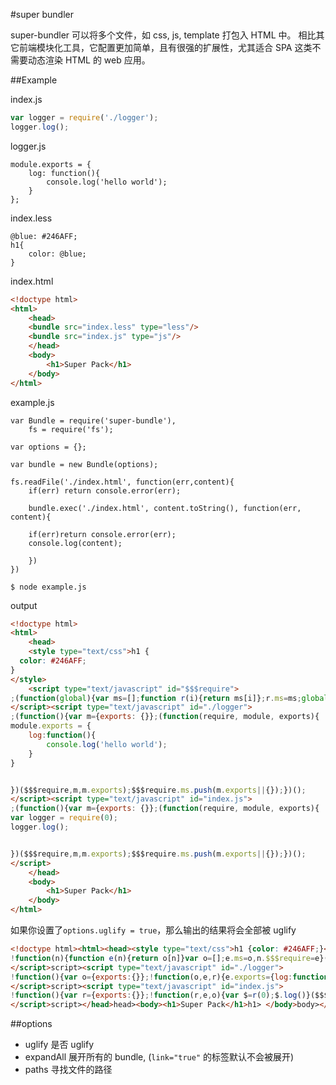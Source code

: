 #super bundler

super-bundler 可以将多个文件，如  css, js, template 打包入 HTML 中。
相比其它前端模块化工具，它配置更加简单，且有很强的扩展性，尤其适合 SPA 这类不需要动态渲染 HTML 的 web 应用。

##Example

index.js
```javascript
var logger = require('./logger');
logger.log();
```

logger.js
```javascipt
module.exports = {
    log: function(){
        console.log('hello world');
    }
};
```

index.less
```less
@blue: #246AFF;
h1{
    color: @blue;
}
```

index.html
```html
<!doctype html>
<html>
    <head>
    <bundle src="index.less" type="less"/>
    <bundle src="index.js" type="js"/>
    </head>
    <body>
        <h1>Super Pack</h1> 
    </body>
</html>
```

example.js
```
var Bundle = require('super-bundle'),
    fs = require('fs');

var options = {};

var bundle = new Bundle(options);

fs.readFile('./index.html', function(err,content){
    if(err) return console.error(err);
    
    bundle.exec('./index.html', content.toString(), function(err, content){
    
    if(err)return console.error(err);
    console.log(content);
         
    })
})
```

```shell
$ node example.js
```

output
```html
<!doctype html>
<html>
    <head>
    <style type="text/css">h1 {
  color: #246AFF;
}
</style>
    <script type="text/javascript" id="$$$require">
;(function(global){var ms=[];function r(i){return ms[i]};r.ms=ms;global.$$$require=r;})("undefined"==typeof module?window:global);
</script><script type="text/javascript" id="./logger">
;(function(){var m={exports: {}};(function(require, module, exports){
module.exports = {
    log:function(){
        console.log('hello world');
    }
}


})($$$require,m,m.exports);$$$require.ms.push(m.exports||{});})();
</script><script type="text/javascript" id="index.js">
;(function(){var m={exports: {}};(function(require, module, exports){
var logger = require(0);
logger.log();


})($$$require,m,m.exports);$$$require.ms.push(m.exports||{});})();
</script>
    </head>
    <body>
        <h1>Super Pack</h1> 
    </body>
</html>

```

如果你设置了`options.uglify = true`，那么输出的结果将会全部被 uglify

```html
<!doctype html><html><head><style type="text/css">h1 {color: #246AFF;}</style>style><script type="text/javascript" id="$$$require">
!function(n){function e(n){return o[n]}var o=[];e.ms=o,n.$$$require=e}("undefined"==typeof module?window:global);
</script>script><script type="text/javascript" id="./logger">
!function(){var o={exports:{}};!function(o,e,r){e.exports={log:function(){console.log("hello world")}}}($$$require,o,o.exports),$$$require.ms.push(o.exports||{})}();
</script>script><script type="text/javascript" id="index.js">
!function(){var r={exports:{}};!function(r,e,o){var $=r(0);$.log()}($$$require,r,r.exports),$$$require.ms.push(r.exports||{})}();
</script>script></head>head><body><h1>Super Pack</h1>h1> </body>body></html>html>
```

##options

- uglify 是否 uglify
- expandAll 展开所有的 bundle, (`link="true"` 的标签默认不会被展开)
- paths 寻找文件的路径
